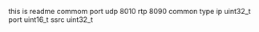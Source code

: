 this is readme
commom port
	udp 8010
	rtp 8090
common type
	ip   uint32_t
	port uint16_t
	ssrc uint32_t